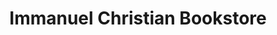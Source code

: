 ---
title: "Immanuel Christian Bookstore"
url: /springfield/immanuel-christian-bookstore/
shop: Bücher
---